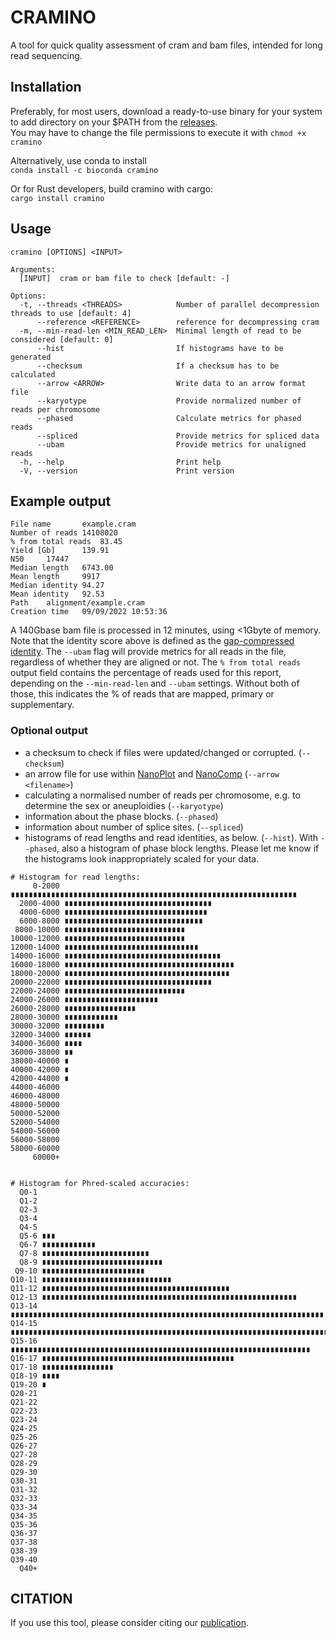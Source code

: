 # CRAMINO

A tool for quick quality assessment of cram and bam files, intended for long read sequencing.

## Installation

Preferably, for most users, download a ready-to-use binary for your system to add directory on your $PATH from the [releases](https://github.com/wdecoster/cramino/releases).  
You may have to change the file permissions to execute it with `chmod +x cramino`

Alternatively, use conda to install  
`conda install -c bioconda cramino`

Or for Rust developers, build cramino with cargo:  
`cargo install cramino`

## Usage

```text
cramino [OPTIONS] <INPUT>

Arguments:
  [INPUT]  cram or bam file to check [default: -]

Options:
  -t, --threads <THREADS>            Number of parallel decompression threads to use [default: 4]
      --reference <REFERENCE>        reference for decompressing cram
  -m, --min-read-len <MIN_READ_LEN>  Minimal length of read to be considered [default: 0]
      --hist                         If histograms have to be generated
      --checksum                     If a checksum has to be calculated
      --arrow <ARROW>                Write data to an arrow format file
      --karyotype                    Provide normalized number of reads per chromosome
      --phased                       Calculate metrics for phased reads
      --spliced                      Provide metrics for spliced data
      --ubam                         Provide metrics for unaligned reads
  -h, --help                         Print help
  -V, --version                      Print version
```

## Example output

```text
File name       example.cram
Number of reads 14108020
% from total reads  83.45
Yield [Gb]      139.91
N50     17447
Median length   6743.00
Mean length     9917
Median identity 94.27
Mean identity   92.53
Path    alignment/example.cram
Creation time   09/09/2022 10:53:36
```

A 140Gbase bam file is processed in 12 minutes, using <1Gbyte of memory. Note that the identity score above is defined as the [gap-compressed identity](https://lh3.github.io/2018/11/25/on-the-definition-of-sequence-identity). The `--ubam` flag will provide metrics for all reads in the file, regardless of whether they are aligned or not.
The `% from total reads` output field contains the percentage of reads used for this report, depending on the `--min-read-len` and `--ubam` settings. Without both of those, this indicates the % of reads that are mapped, primary or supplementary.

### Optional output

* a checksum to check if files were updated/changed or corrupted. (`--checksum`)
* an arrow file for use within [NanoPlot](https://github.com/wdecoster/NanoPlot) and [NanoComp](https://github.com/wdecoster/nanocomp) (`--arrow <filename>`)
* calculating a normalised number of reads per chromosome, e.g. to determine the sex or aneuploidies (`--karyotype`)
* information about the phase blocks. (`--phased`)
* information about number of splice sites. (`--spliced`)
* histograms of read lengths and read identities, as below. (`--hist`). With `--phased`, also a histogram of phase block lengths. Please let me know if the histograms look inappropriately scaled for your data.

```text
# Histogram for read lengths:
     0-2000 ∎∎∎∎∎∎∎∎∎∎∎∎∎∎∎∎∎∎∎∎∎∎∎∎∎∎∎∎∎∎∎∎∎∎∎∎∎∎∎∎∎∎∎∎∎∎∎∎∎∎∎∎∎∎∎∎∎∎∎∎∎∎∎∎
  2000-4000 ∎∎∎∎∎∎∎∎∎∎∎∎∎∎∎∎∎∎∎∎∎∎∎∎∎∎∎∎∎∎∎∎∎
  4000-6000 ∎∎∎∎∎∎∎∎∎∎∎∎∎∎∎∎∎∎∎∎∎∎∎∎∎∎∎∎∎∎∎∎
  6000-8000 ∎∎∎∎∎∎∎∎∎∎∎∎∎∎∎∎∎∎∎∎∎∎∎∎∎∎∎∎∎∎∎
 8000-10000 ∎∎∎∎∎∎∎∎∎∎∎∎∎∎∎∎∎∎∎∎∎∎∎∎∎∎∎
10000-12000 ∎∎∎∎∎∎∎∎∎∎∎∎∎∎∎∎∎∎∎∎∎∎∎∎∎∎∎
12000-14000 ∎∎∎∎∎∎∎∎∎∎∎∎∎∎∎∎∎∎∎∎∎∎∎∎∎∎∎∎∎∎
14000-16000 ∎∎∎∎∎∎∎∎∎∎∎∎∎∎∎∎∎∎∎∎∎∎∎∎∎∎∎∎∎∎∎∎∎∎∎
16000-18000 ∎∎∎∎∎∎∎∎∎∎∎∎∎∎∎∎∎∎∎∎∎∎∎∎∎∎∎∎∎∎∎∎∎∎∎∎∎∎
18000-20000 ∎∎∎∎∎∎∎∎∎∎∎∎∎∎∎∎∎∎∎∎∎∎∎∎∎∎∎∎∎∎∎∎∎∎∎∎∎
20000-22000 ∎∎∎∎∎∎∎∎∎∎∎∎∎∎∎∎∎∎∎∎∎∎∎∎∎∎∎∎∎∎∎∎∎
22000-24000 ∎∎∎∎∎∎∎∎∎∎∎∎∎∎∎∎∎∎∎∎∎∎∎∎∎∎∎
24000-26000 ∎∎∎∎∎∎∎∎∎∎∎∎∎∎∎∎∎∎∎∎∎
26000-28000 ∎∎∎∎∎∎∎∎∎∎∎∎∎∎∎∎
28000-30000 ∎∎∎∎∎∎∎∎∎∎∎∎
30000-32000 ∎∎∎∎∎∎∎∎∎
32000-34000 ∎∎∎∎∎∎
34000-36000 ∎∎∎∎
36000-38000 ∎∎
38000-40000 ∎
40000-42000 ∎
42000-44000 ∎
44000-46000 
46000-48000 
48000-50000 
50000-52000 
52000-54000 
54000-56000 
56000-58000 
58000-60000 
     60000+ 


# Histogram for Phred-scaled accuracies:
  Q0-1 
  Q1-2 
  Q2-3 
  Q3-4 
  Q4-5 
  Q5-6 ∎∎∎
  Q6-7 ∎∎∎∎∎∎∎∎∎∎∎∎
  Q7-8 ∎∎∎∎∎∎∎∎∎∎∎∎∎∎∎∎∎∎∎∎∎∎∎∎
  Q8-9 ∎∎∎∎∎∎∎∎∎∎∎∎∎∎∎∎∎∎∎∎∎∎∎∎∎∎∎
 Q9-10 ∎∎∎∎∎∎∎∎∎∎∎∎∎∎∎∎∎∎∎∎∎∎∎
Q10-11 ∎∎∎∎∎∎∎∎∎∎∎∎∎∎∎∎∎∎∎∎∎∎∎∎∎∎∎∎∎
Q11-12 ∎∎∎∎∎∎∎∎∎∎∎∎∎∎∎∎∎∎∎∎∎∎∎∎∎∎∎∎∎∎∎∎∎∎∎∎∎∎∎∎∎∎
Q12-13 ∎∎∎∎∎∎∎∎∎∎∎∎∎∎∎∎∎∎∎∎∎∎∎∎∎∎∎∎∎∎∎∎∎∎∎∎∎∎∎∎∎∎∎∎∎∎∎∎∎∎∎∎∎∎∎∎∎
Q13-14 ∎∎∎∎∎∎∎∎∎∎∎∎∎∎∎∎∎∎∎∎∎∎∎∎∎∎∎∎∎∎∎∎∎∎∎∎∎∎∎∎∎∎∎∎∎∎∎∎∎∎∎∎∎∎∎∎∎∎∎∎∎∎∎∎∎∎∎∎∎∎
Q14-15 ∎∎∎∎∎∎∎∎∎∎∎∎∎∎∎∎∎∎∎∎∎∎∎∎∎∎∎∎∎∎∎∎∎∎∎∎∎∎∎∎∎∎∎∎∎∎∎∎∎∎∎∎∎∎∎∎∎∎∎∎∎∎∎∎∎∎∎∎∎∎∎∎∎∎∎
Q15-16 ∎∎∎∎∎∎∎∎∎∎∎∎∎∎∎∎∎∎∎∎∎∎∎∎∎∎∎∎∎∎∎∎∎∎∎∎∎∎∎∎∎∎∎∎∎∎∎∎∎∎∎∎∎∎∎∎∎∎∎∎∎∎∎∎∎∎∎
Q16-17 ∎∎∎∎∎∎∎∎∎∎∎∎∎∎∎∎∎∎∎∎∎∎∎∎∎∎∎∎∎∎∎∎∎∎∎∎∎∎∎∎∎∎∎
Q17-18 ∎∎∎∎∎∎∎∎∎∎∎∎∎∎∎∎
Q18-19 ∎∎∎∎
Q19-20 ∎
Q20-21 
Q21-22 
Q22-23 
Q23-24 
Q24-25 
Q25-26 
Q26-27 
Q27-28 
Q28-29 
Q29-30 
Q30-31 
Q31-32 
Q32-33 
Q33-34 
Q34-35 
Q35-36 
Q36-37 
Q37-38 
Q38-39 
Q39-40 
  Q40+ 
```

## CITATION

If you use this tool, please consider citing our [publication](https://academic.oup.com/bioinformatics/article/39/5/btad311/7160911).
